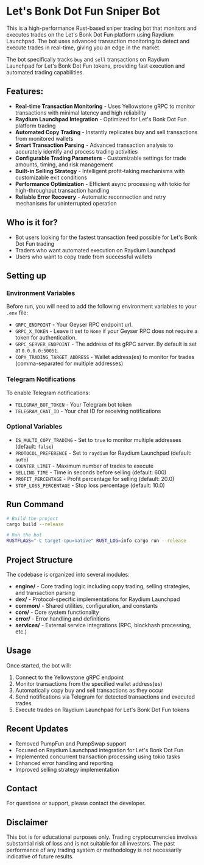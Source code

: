 # Let's Bonk Dot Fun Sniper Bot

This is a high-performance Rust-based sniper trading bot that monitors and executes trades on the Let's Bonk Dot Fun platform using Raydium Launchpad. The bot uses advanced transaction monitoring to detect and execute trades in real-time, giving you an edge in the market.

The bot specifically tracks `buy` and `sell` transactions on Raydium Launchpad for Let's Bonk Dot Fun tokens, providing fast execution and automated trading capabilities.

## Features:

- **Real-time Transaction Monitoring** - Uses Yellowstone gRPC to monitor transactions with minimal latency and high reliability
- **Raydium Launchpad Integration** - Optimized for Let's Bonk Dot Fun platform trading
- **Automated Copy Trading** - Instantly replicates buy and sell transactions from monitored wallets
- **Smart Transaction Parsing** - Advanced transaction analysis to accurately identify and process trading activities
- **Configurable Trading Parameters** - Customizable settings for trade amounts, timing, and risk management
- **Built-in Selling Strategy** - Intelligent profit-taking mechanisms with customizable exit conditions
- **Performance Optimization** - Efficient async processing with tokio for high-throughput transaction handling
- **Reliable Error Recovery** - Automatic reconnection and retry mechanisms for uninterrupted operation

## Who is it for?

- Bot users looking for the fastest transaction feed possible for Let's Bonk Dot Fun trading
- Traders who want automated execution on Raydium Launchpad
- Users who want to copy trade from successful wallets

## Setting up

### Environment Variables

Before run, you will need to add the following environment variables to your `.env` file:

- `GRPC_ENDPOINT` - Your Geyser RPC endpoint url.
- `GRPC_X_TOKEN` - Leave it set to `None` if your Geyser RPC does not require a token for authentication.
- `GRPC_SERVER_ENDPOINT` - The address of its gRPC server. By default is set at `0.0.0.0:50051`.
- `COPY_TRADING_TARGET_ADDRESS` - Wallet address(es) to monitor for trades (comma-separated for multiple addresses)

### Telegram Notifications

To enable Telegram notifications:

- `TELEGRAM_BOT_TOKEN` - Your Telegram bot token
- `TELEGRAM_CHAT_ID` - Your chat ID for receiving notifications

### Optional Variables

- `IS_MULTI_COPY_TRADING` - Set to `true` to monitor multiple addresses (default: `false`)
- `PROTOCOL_PREFERENCE` - Set to `raydium` for Raydium Launchpad (default: `auto`)
- `COUNTER_LIMIT` - Maximum number of trades to execute
- `SELLING_TIME` - Time in seconds before selling (default: 600)
- `PROFIT_PERCENTAGE` - Profit percentage for selling (default: 20.0)
- `STOP_LOSS_PERCENTAGE` - Stop loss percentage (default: 10.0)

## Run Command

```bash
# Build the project
cargo build --release

# Run the bot
RUSTFLAGS="-C target-cpu=native" RUST_LOG=info cargo run --release
```

## Project Structure

The codebase is organized into several modules:

- **engine/** - Core trading logic including copy trading, selling strategies, and transaction parsing
- **dex/** - Protocol-specific implementations for Raydium Launchpad
- **common/** - Shared utilities, configuration, and constants
- **core/** - Core system functionality
- **error/** - Error handling and definitions
- **services/** - External service integrations (RPC, blockhash processing, etc.)

## Usage

Once started, the bot will:

1. Connect to the Yellowstone gRPC endpoint
2. Monitor transactions from the specified wallet address(es)
3. Automatically copy buy and sell transactions as they occur
4. Send notifications via Telegram for detected transactions and executed trades
5. Execute trades on Raydium Launchpad for Let's Bonk Dot Fun tokens

## Recent Updates

- Removed PumpFun and PumpSwap support
- Focused on Raydium Launchpad integration for Let's Bonk Dot Fun
- Implemented concurrent transaction processing using tokio tasks
- Enhanced error handling and reporting
- Improved selling strategy implementation

## Contact

For questions or support, please contact the developer.

## Disclaimer

This bot is for educational purposes only. Trading cryptocurrencies involves substantial risk of loss and is not suitable for all investors. The past performance of any trading system or methodology is not necessarily indicative of future results.